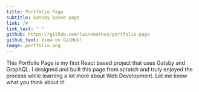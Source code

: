 ```yaml
---
title: Portfolio Page
subtitle: Gatsby based page
link: /#
link_text: " "
github: https://github.com/lainemarkus/portfolio-page
github_text: View on GitHub! 
image: portfolio.png
---
```



This Portfolio Page is my first React based project that uses Gatsby and GraphQL. I designed and built this page from scratch and truly enjoyed the process while learning a lot more about Web Development. Let me know what you think about it! 